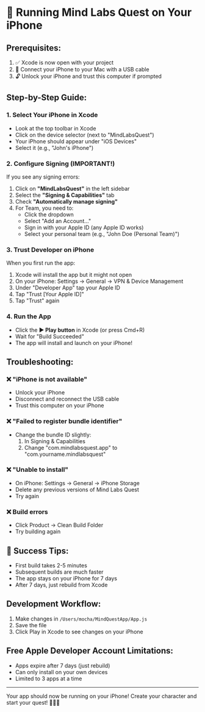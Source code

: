 # 📱 Running Mind Labs Quest on Your iPhone

## Prerequisites:
1. ✅ Xcode is now open with your project
2. 🔌 Connect your iPhone to your Mac with a USB cable
3. 🔓 Unlock your iPhone and trust this computer if prompted

## Step-by-Step Guide:

### 1. Select Your iPhone in Xcode
- Look at the top toolbar in Xcode
- Click on the device selector (next to "MindLabsQuest")
- Your iPhone should appear under "iOS Devices"
- Select it (e.g., "John's iPhone")

### 2. Configure Signing (IMPORTANT!)
If you see any signing errors:

1. Click on **"MindLabsQuest"** in the left sidebar
2. Select the **"Signing & Capabilities"** tab
3. Check **"Automatically manage signing"**
4. For Team, you need to:
   - Click the dropdown
   - Select "Add an Account..."
   - Sign in with your Apple ID (any Apple ID works)
   - Select your personal team (e.g., "John Doe (Personal Team)")

### 3. Trust Developer on iPhone
When you first run the app:

1. Xcode will install the app but it might not open
2. On your iPhone: Settings → General → VPN & Device Management
3. Under "Developer App" tap your Apple ID
4. Tap "Trust [Your Apple ID]"
5. Tap "Trust" again

### 4. Run the App
- Click the **▶️ Play button** in Xcode (or press Cmd+R)
- Wait for "Build Succeeded"
- The app will install and launch on your iPhone!

## Troubleshooting:

### ❌ "iPhone is not available"
- Unlock your iPhone
- Disconnect and reconnect the USB cable
- Trust this computer on your iPhone

### ❌ "Failed to register bundle identifier"
- Change the bundle ID slightly:
  1. In Signing & Capabilities
  2. Change "com.mindlabsquest.app" to "com.yourname.mindlabsquest"

### ❌ "Unable to install"
- On iPhone: Settings → General → iPhone Storage
- Delete any previous versions of Mind Labs Quest
- Try again

### ❌ Build errors
- Click Product → Clean Build Folder
- Try building again

## 🎉 Success Tips:
- First build takes 2-5 minutes
- Subsequent builds are much faster
- The app stays on your iPhone for 7 days
- After 7 days, just rebuild from Xcode

## Development Workflow:
1. Make changes in `/Users/mocha/MindQuestApp/App.js`
2. Save the file
3. Click Play in Xcode to see changes on your iPhone

## Free Apple Developer Account Limitations:
- Apps expire after 7 days (just rebuild)
- Can only install on your own devices
- Limited to 3 apps at a time

---

Your app should now be running on your iPhone! Create your character and start your quest! 🧙‍♂️✨